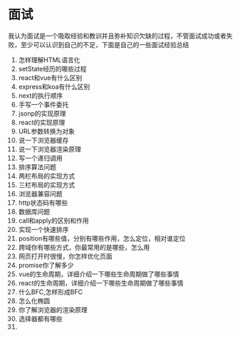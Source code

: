 # 面试
我认为面试是一个吸取经验和教训并且弥补知识欠缺的过程，不管面试成功或者失败，至少可以认识到自己的不足，下面是自己的一些面试经验总结

1. 怎样理解HTML语言化
2. setState经历的哪些过程
3. react和vue有什么区别
4. express和koa有什么区别
5. next的执行顺序
6. 手写一个事件委托
7. jsonp的实现原理
8. react的实现原理
9. URL参数转换为对象
10. 说一下浏览器缓存
11. 说一下浏览器渲染原理
12. 写一个递归调用
13. 排序算法问题
14. 两栏布局的实现方式
15. 三栏布局的实现方式
16. 浏览器兼容问题
17. http状态码有哪些
18. 数据库问题
19. call和apply的区别和作用
20. 实现一个快速排序
21. position有哪些值，分别有哪些作用，怎么定位，相对谁定位
22. 跨域你有哪些方式，你最常用的是哪些，怎么用
23. 网页打开时很慢，你怎样优化页面
24. promise你了解多少
25. vue的生命周期，详细介绍一下哪些生命周期做了哪些事情
26. react的生命周期，详细介绍一下哪些生命周期做了哪些事情
27. 什么BFC,怎样形成BFC
28. 怎么化椭圆
29. 你了解浏览器的渲染原理
30. 选择器都有哪些
31.  
